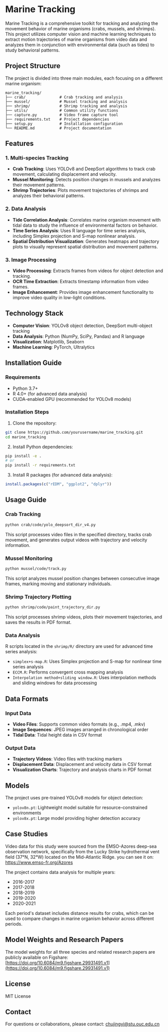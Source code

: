 # Marine Tracking

Marine Tracking is a comprehensive toolkit for tracking and analyzing the movement behavior of marine organisms (crabs, mussels, and shrimps). This project utilizes computer vision and machine learning techniques to extract motion trajectories of marine organisms from video data and analyzes them in conjunction with environmental data (such as tides) to study behavioral patterns.

## Project Structure

The project is divided into three main modules, each focusing on a different marine organism:

```
marine_tracking/
├── crab/               # Crab tracking and analysis
├── mussel/             # Mussel tracking and analysis
├── shrimp/             # Shrimp tracking and analysis
├── utils/              # Common utility functions
├── capture.py          # Video frame capture tool
├── requirements.txt    # Project dependencies
├── setup.py            # Installation configuration
└── README.md           # Project documentation
```

## Features

### 1. Multi-species Tracking

- **Crab Tracking**: Uses YOLOv8 and DeepSort algorithms to track crab movement, calculating displacement and velocity.
- **Mussel Monitoring**: Detects position changes in mussels and analyzes their movement patterns.
- **Shrimp Trajectories**: Plots movement trajectories of shrimps and analyzes their behavioral patterns.

### 2. Data Analysis

- **Tide Correlation Analysis**: Correlates marine organism movement with tidal data to study the influence of environmental factors on behavior.
- **Time Series Analysis**: Uses R language for time series analysis, including Simplex projection and S-map nonlinear analysis.
- **Spatial Distribution Visualization**: Generates heatmaps and trajectory plots to visually represent spatial distribution and movement patterns.

### 3. Image Processing

- **Video Processing**: Extracts frames from videos for object detection and tracking.
- **OCR Time Extraction**: Extracts timestamp information from video frames.
- **Image Enhancement**: Provides image enhancement functionality to improve video quality in low-light conditions.

## Technology Stack

- **Computer Vision**: YOLOv8 object detection, DeepSort multi-object tracking
- **Data Analysis**: Python (NumPy, SciPy, Pandas) and R language
- **Visualization**: Matplotlib, Seaborn
- **Machine Learning**: PyTorch, Ultralytics

## Installation Guide

### Requirements

- Python 3.7+
- R 4.0+ (for advanced data analysis)
- CUDA-enabled GPU (recommended for YOLOv8 models)

### Installation Steps

1. Clone the repository:

```bash
git clone https://github.com/yourusername/marine_tracking.git
cd marine_tracking
```

2. Install Python dependencies:

```bash
pip install -e .
# or
pip install -r requirements.txt
```

3. Install R packages (for advanced data analysis):

```R
install.packages(c("rEDM", "ggplot2", "dplyr"))
```

## Usage Guide

### Crab Tracking

```bash
python crab/code/yolo_deepsort_dir_v4.py
```

This script processes video files in the specified directory, tracks crab movement, and generates output videos with trajectory and velocity information.

### Mussel Monitoring

```bash
python mussel/code/track.py
```

This script analyzes mussel position changes between consecutive image frames, marking moving and stationary individuals.

### Shrimp Trajectory Plotting

```bash
python shrimp/code/paint_trajectory_dir.py
```

This script processes shrimp videos, plots their movement trajectories, and saves the results in PDF format.

### Data Analysis

R scripts located in the `shrimp/R/` directory are used for advanced time series analysis:

- `simplex+s-map.R`: Uses Simplex projection and S-map for nonlinear time series analysis
- `ECCM.R`: Performs convergent cross mapping analysis
- `Interpolation method+sliding window.R`: Uses interpolation methods and sliding windows for data processing

## Data Formats

### Input Data

- **Video Files**: Supports common video formats (e.g., .mp4, .mkv)
- **Image Sequences**: JPEG images arranged in chronological order
- **Tidal Data**: Tidal height data in CSV format

### Output Data

- **Trajectory Videos**: Video files with tracking markers
- **Displacement Data**: Displacement and velocity data in CSV format
- **Visualization Charts**: Trajectory and analysis charts in PDF format

## Models

The project uses pre-trained YOLOv8 models for object detection:

- `yolov8n.pt`: Lightweight model suitable for resource-constrained environments
- `yolov8x.pt`: Large model providing higher detection accuracy

## Case Studies
Video data for this study were sourced from the EMSO-Azores deep-sea observation network, specifically from the Lucky Strike hydrothermal vent field (37°N, 32°W) located on the Mid-Atlantic Ridge. you can see it on: https://www.emso-fr.org/Azores

The project contains data analysis for multiple years:

- 2016-2017
- 2017-2018
- 2018-2019
- 2019-2020
- 2020-2021

Each period's dataset includes distance results for crabs, which can be used to compare changes in marine organism behavior across different periods.

## Model Weights and Research Papers

The model weights for all three species and related research papers are publicly available on Figshare:
[https://doi.org/10.6084/m9.figshare.29931491.v1](https://doi.org/10.6084/m9.figshare.29931491.v1)


## License

MIT License

## Contact

For questions or collaborations, please contact: chujingyi@stu.ouc.edu.cn


